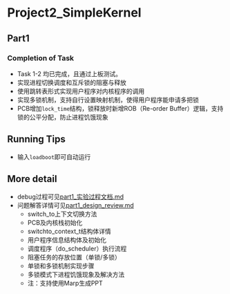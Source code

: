 # Project2_SimpleKernel

## Part1

### Completion of Task

+ Task 1-2 均已完成，且通过上板测试。
+ 实现进程切换调度和互斥锁的阻塞与释放
+ 使用跳转表形式实现用户程序对内核程序的调用
+ 实现多锁机制，支持自行设置映射机制，使得用户程序能申请多把锁
+ PCB增加`lock_time`结构，锁释放时新增ROB（Re-order Buffer）逻辑，支持锁的公平分配，防止进程饥饿现象


## Running Tips

+ 输入`loadboot`即可自动运行


## More detail

+ debug过程可见[part1_实验过程文档.md](part1_实验过程文档.md)
+ 问题解答详情可见[part1_design_review.md](part1_design_review.md)
  + switch_to上下文切换方法
  + PCB及内核栈初始化
  + switchto_context_t结构体详情
  + 用户程序信息结构体及初始化
  + 调度程序（do_scheduler）执行流程
  + 阻塞任务的存放位置（单锁/多锁）
  + 单锁和多锁机制实现步骤
  + 多锁模式下进程饥饿现象及解决方法
  + 注：支持使用Marp生成PPT